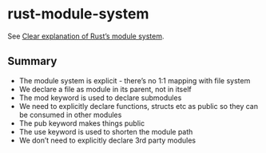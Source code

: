 # rust-module-system

See [Clear explanation of Rust’s module system](https://www.sheshbabu.com/posts/rust-module-system/).

## Summary


* The module system is explicit - there’s no 1:1 mapping with file system
* We declare a file as module in its parent, not in itself
* The mod keyword is used to declare submodules
* We need to explicitly declare functions, structs etc as public so they can be consumed in other modules
* The pub keyword makes things public
* The use keyword is used to shorten the module path
* We don’t need to explicitly declare 3rd party modules


